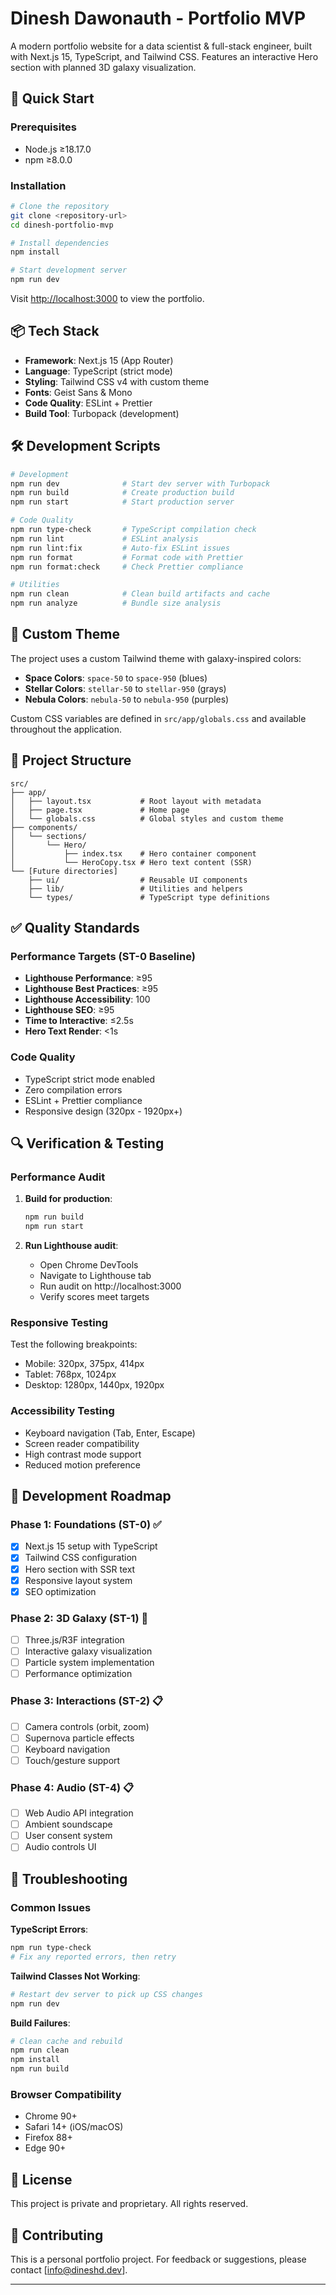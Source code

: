 # Dinesh Dawonauth - Portfolio MVP

A modern portfolio website for a data scientist & full-stack engineer, built with Next.js 15, TypeScript, and Tailwind CSS. Features an interactive Hero section with planned 3D galaxy visualization.

## 🚀 Quick Start

### Prerequisites

- Node.js ≥18.17.0
- npm ≥8.0.0

### Installation

```bash
# Clone the repository
git clone <repository-url>
cd dinesh-portfolio-mvp

# Install dependencies
npm install

# Start development server
npm run dev
```

Visit [http://localhost:3000](http://localhost:3000) to view the portfolio.

## 📦 Tech Stack

- **Framework**: Next.js 15 (App Router)
- **Language**: TypeScript (strict mode)
- **Styling**: Tailwind CSS v4 with custom theme
- **Fonts**: Geist Sans & Mono
- **Code Quality**: ESLint + Prettier
- **Build Tool**: Turbopack (development)

## 🛠️ Development Scripts

```bash
# Development
npm run dev              # Start dev server with Turbopack
npm run build            # Create production build
npm run start            # Start production server

# Code Quality
npm run type-check       # TypeScript compilation check
npm run lint             # ESLint analysis
npm run lint:fix         # Auto-fix ESLint issues
npm run format           # Format code with Prettier
npm run format:check     # Check Prettier compliance

# Utilities
npm run clean            # Clean build artifacts and cache
npm run analyze          # Bundle size analysis
```

## 🎨 Custom Theme

The project uses a custom Tailwind theme with galaxy-inspired colors:

- **Space Colors**: `space-50` to `space-950` (blues)
- **Stellar Colors**: `stellar-50` to `stellar-950` (grays)
- **Nebula Colors**: `nebula-50` to `nebula-950` (purples)

Custom CSS variables are defined in `src/app/globals.css` and available throughout the application.

## 📁 Project Structure

```
src/
├── app/
│   ├── layout.tsx           # Root layout with metadata
│   ├── page.tsx             # Home page
│   └── globals.css          # Global styles and custom theme
├── components/
│   └── sections/
│       └── Hero/
│           ├── index.tsx    # Hero container component
│           └── HeroCopy.tsx # Hero text content (SSR)
└── [Future directories]
    ├── ui/                  # Reusable UI components
    ├── lib/                 # Utilities and helpers
    └── types/               # TypeScript type definitions
```

## ✅ Quality Standards

### Performance Targets (ST-0 Baseline)

- **Lighthouse Performance**: ≥95
- **Lighthouse Best Practices**: ≥95
- **Lighthouse Accessibility**: 100
- **Lighthouse SEO**: ≥95
- **Time to Interactive**: ≤2.5s
- **Hero Text Render**: <1s

### Code Quality

- TypeScript strict mode enabled
- Zero compilation errors
- ESLint + Prettier compliance
- Responsive design (320px - 1920px+)

## 🔍 Verification & Testing

### Performance Audit

1. **Build for production**:
   ```bash
   npm run build
   npm run start
   ```

2. **Run Lighthouse audit**:
   - Open Chrome DevTools
   - Navigate to Lighthouse tab
   - Run audit on http://localhost:3000
   - Verify scores meet targets

### Responsive Testing

Test the following breakpoints:
- Mobile: 320px, 375px, 414px
- Tablet: 768px, 1024px
- Desktop: 1280px, 1440px, 1920px

### Accessibility Testing

- Keyboard navigation (Tab, Enter, Escape)
- Screen reader compatibility
- High contrast mode support
- Reduced motion preference

## 🚧 Development Roadmap

### Phase 1: Foundations (ST-0) ✅
- [x] Next.js 15 setup with TypeScript
- [x] Tailwind CSS configuration
- [x] Hero section with SSR text
- [x] Responsive layout system
- [x] SEO optimization

### Phase 2: 3D Galaxy (ST-1) 🔄
- [ ] Three.js/R3F integration
- [ ] Interactive galaxy visualization
- [ ] Particle system implementation
- [ ] Performance optimization

### Phase 3: Interactions (ST-2) 📋
- [ ] Camera controls (orbit, zoom)
- [ ] Supernova particle effects
- [ ] Keyboard navigation
- [ ] Touch/gesture support

### Phase 4: Audio (ST-4) 📋
- [ ] Web Audio API integration
- [ ] Ambient soundscape
- [ ] User consent system
- [ ] Audio controls UI

## 🐛 Troubleshooting

### Common Issues

**TypeScript Errors**: 
```bash
npm run type-check
# Fix any reported errors, then retry
```

**Tailwind Classes Not Working**:
```bash
# Restart dev server to pick up CSS changes
npm run dev
```

**Build Failures**:
```bash
# Clean cache and rebuild
npm run clean
npm install
npm run build
```

### Browser Compatibility

- Chrome 90+
- Safari 14+ (iOS/macOS)
- Firefox 88+
- Edge 90+

## 📄 License

This project is private and proprietary. All rights reserved.

## 🤝 Contributing

This is a personal portfolio project. For feedback or suggestions, please contact [info@dineshd.dev].

---
